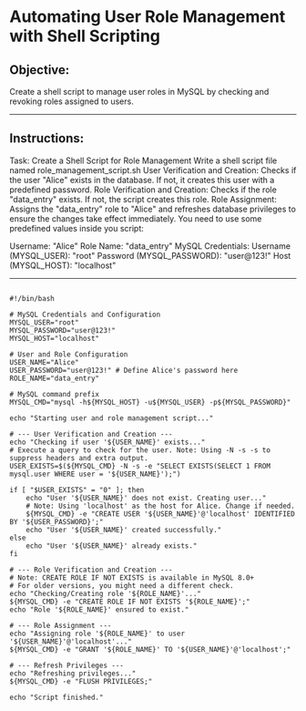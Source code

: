 # Automating User Role Management with Shell Scripting

## Objective:
Create a shell script to manage user roles in MySQL by checking and revoking roles assigned to users.

---

## Instructions:
Task: Create a Shell Script for Role Management
Write a shell script file named role_management_script.sh
User Verification and Creation: Checks if the user "Alice" exists in the database. If not, it creates this user with a predefined password.
Role Verification and Creation: Checks if the role "data_entry" exists. If not, the script creates this role.
Role Assignment: Assigns the "data_entry" role to "Alice" and refreshes database privileges to ensure the changes take effect immediately.
You need to use some predefined values inside you script:

Username:
"Alice"
Role Name:
"data_entry"
MySQL Credentials:
Username (MYSQL_USER):
"root"
Password (MYSQL_PASSWORD):
"user@123!"
Host (MYSQL_HOST):
"localhost"

---

```shell

#!/bin/bash

# MySQL Credentials and Configuration
MYSQL_USER="root"
MYSQL_PASSWORD="user@123!"
MYSQL_HOST="localhost"

# User and Role Configuration
USER_NAME="Alice"
USER_PASSWORD="user@123!" # Define Alice's password here
ROLE_NAME="data_entry"

# MySQL command prefix
MYSQL_CMD="mysql -h${MYSQL_HOST} -u${MYSQL_USER} -p${MYSQL_PASSWORD}"

echo "Starting user and role management script..."

# --- User Verification and Creation ---
echo "Checking if user '${USER_NAME}' exists..."
# Execute a query to check for the user. Note: Using -N -s -s to suppress headers and extra output.
USER_EXISTS=$(${MYSQL_CMD} -N -s -e "SELECT EXISTS(SELECT 1 FROM mysql.user WHERE user = '${USER_NAME}');")

if [ "$USER_EXISTS" = "0" ]; then
    echo "User '${USER_NAME}' does not exist. Creating user..."
    # Note: Using 'localhost' as the host for Alice. Change if needed.
    ${MYSQL_CMD} -e "CREATE USER '${USER_NAME}'@'localhost' IDENTIFIED BY '${USER_PASSWORD}';"
    echo "User '${USER_NAME}' created successfully."
else
    echo "User '${USER_NAME}' already exists."
fi

# --- Role Verification and Creation ---
# Note: CREATE ROLE IF NOT EXISTS is available in MySQL 8.0+
# For older versions, you might need a different check.
echo "Checking/Creating role '${ROLE_NAME}'..."
${MYSQL_CMD} -e "CREATE ROLE IF NOT EXISTS '${ROLE_NAME}';"
echo "Role '${ROLE_NAME}' ensured to exist."

# --- Role Assignment ---
echo "Assigning role '${ROLE_NAME}' to user '${USER_NAME}'@'localhost'..."
${MYSQL_CMD} -e "GRANT '${ROLE_NAME}' TO '${USER_NAME}'@'localhost';"

# --- Refresh Privileges ---
echo "Refreshing privileges..."
${MYSQL_CMD} -e "FLUSH PRIVILEGES;"

echo "Script finished."
